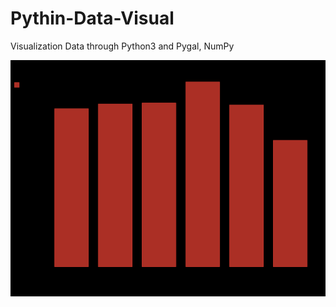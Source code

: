 # Pythin-Data-Visual
Visualization Data through Python3 and Pygal, NumPy

![Visual on Pygal](die_readme_image.png)
